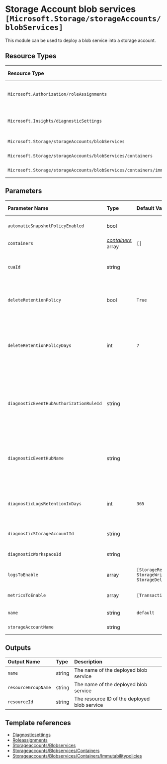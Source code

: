 # Storage Account blob services `[Microsoft.Storage/storageAccounts/blobServices]`

This module can be used to deploy a blob service into a storage account.

## Resource Types

| Resource Type | API Version |
| :-- | :-- |
| `Microsoft.Authorization/roleAssignments` | 2021-04-01-preview |
| `Microsoft.Insights/diagnosticSettings` | 2021-05-01-preview |
| `Microsoft.Storage/storageAccounts/blobServices` | 2021-06-01 |
| `Microsoft.Storage/storageAccounts/blobServices/containers` | 2019-06-01 |
| `Microsoft.Storage/storageAccounts/blobServices/containers/immutabilityPolicies` | 2019-06-01 |

## Parameters

| Parameter Name | Type | Default Value | Possible Values | Description |
| :-- | :-- | :-- | :-- | :-- |
| `automaticSnapshotPolicyEnabled` | bool |  |  | Optional. Automatic Snapshot is enabled if set to true. |
| `containers` | _[containers](containers/readme.md)_ array | `[]` |  | Optional. Blob containers to create. |
| `cuaId` | string |  |  | Optional. Customer Usage Attribution ID (GUID). This GUID must be previously registered |
| `deleteRetentionPolicy` | bool | `True` |  | Optional. Indicates whether DeleteRetentionPolicy is enabled for the Blob service. |
| `deleteRetentionPolicyDays` | int | `7` |  | Optional. Indicates the number of days that the deleted blob should be retained. The minimum specified value can be 1 and the maximum value can be 365. |
| `diagnosticEventHubAuthorizationRuleId` | string |  |  | Optional. Resource ID of the diagnostic event hub authorization rule for the Event Hubs namespace in which the event hub should be created or streamed to. |
| `diagnosticEventHubName` | string |  |  | Optional. Name of the diagnostic event hub within the namespace to which logs are streamed. Without this, an event hub is created for each log category. |
| `diagnosticLogsRetentionInDays` | int | `365` |  | Optional. Specifies the number of days that logs will be kept for; a value of 0 will retain data indefinitely. |
| `diagnosticStorageAccountId` | string |  |  | Optional. Resource ID of the diagnostic storage account. |
| `diagnosticWorkspaceId` | string |  |  | Optional. Resource ID of a log analytics workspace. |
| `logsToEnable` | array | `[StorageRead, StorageWrite, StorageDelete]` | `[StorageRead, StorageWrite, StorageDelete]` | Optional. The name of logs that will be streamed. |
| `metricsToEnable` | array | `[Transaction]` | `[Transaction]` | Optional. The name of metrics that will be streamed. |
| `name` | string | `default` |  | Optional. The name of the blob service |
| `storageAccountName` | string |  |  | Required. Name of the Storage Account. |


## Outputs

| Output Name | Type | Description |
| :-- | :-- | :-- |
| `name` | string | The name of the deployed blob service |
| `resourceGroupName` | string | The name of the deployed blob service |
| `resourceId` | string | The resource ID of the deployed blob service |

## Template references

- [Diagnosticsettings](https://docs.microsoft.com/en-us/azure/templates/Microsoft.Insights/2021-05-01-preview/diagnosticSettings)
- [Roleassignments](https://docs.microsoft.com/en-us/azure/templates/Microsoft.Authorization/roleAssignments)
- [Storageaccounts/Blobservices](https://docs.microsoft.com/en-us/azure/templates/Microsoft.Storage/2021-06-01/storageAccounts/blobServices)
- [Storageaccounts/Blobservices/Containers](https://docs.microsoft.com/en-us/azure/templates/Microsoft.Storage/2019-06-01/storageAccounts/blobServices/containers)
- [Storageaccounts/Blobservices/Containers/Immutabilitypolicies](https://docs.microsoft.com/en-us/azure/templates/Microsoft.Storage/2019-06-01/storageAccounts/blobServices/containers/immutabilityPolicies)

